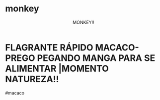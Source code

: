 # monkey
<header>MONKEY!!</header>


<h1>FLAGRANTE RÁPIDO MACACO-PREGO PEGANDO MANGA PARA SE ALIMENTAR |MOMENTO NATUREZA!!</h1>
<p>#macaco</p>